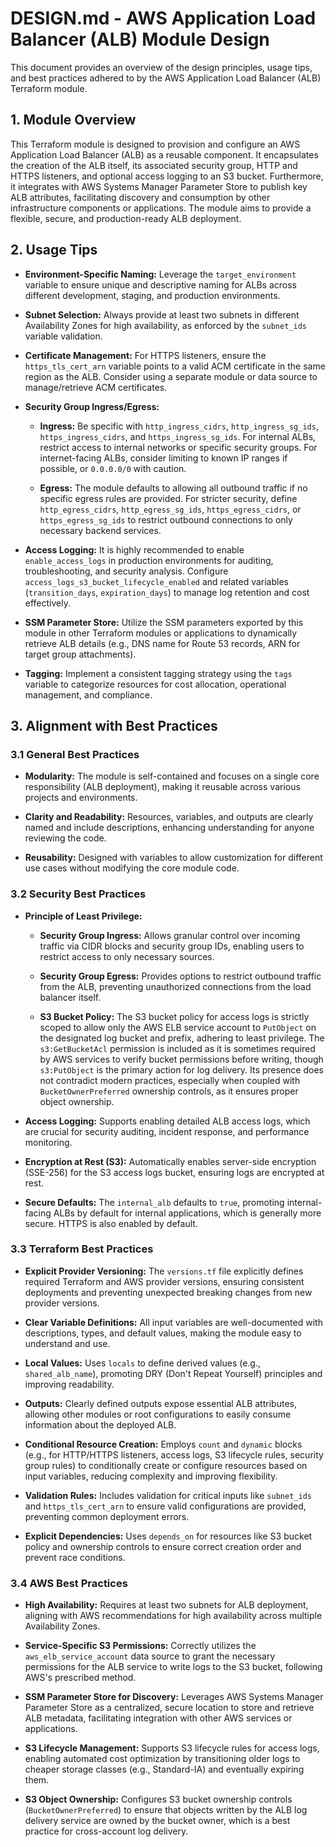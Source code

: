 # DESIGN.md - AWS Application Load Balancer (ALB) Module Design

This document provides an overview of the design principles, usage tips, and best practices adhered to by the AWS Application Load Balancer (ALB) Terraform module.

## 1. Module Overview

This Terraform module is designed to provision and configure an AWS Application Load Balancer (ALB) as a reusable component. It encapsulates the creation of the ALB itself, its associated security group, HTTP and HTTPS listeners, and optional access logging to an S3 bucket. Furthermore, it integrates with AWS Systems Manager Parameter Store to publish key ALB attributes, facilitating discovery and consumption by other infrastructure components or applications. The module aims to provide a flexible, secure, and production-ready ALB deployment.

## 2. Usage Tips

* **Environment-Specific Naming:** Leverage the `target_environment` variable to ensure unique and descriptive naming for ALBs across different development, staging, and production environments.

* **Subnet Selection:** Always provide at least two subnets in different Availability Zones for high availability, as enforced by the `subnet_ids` variable validation.

* **Certificate Management:** For HTTPS listeners, ensure the `https_tls_cert_arn` variable points to a valid ACM certificate in the same region as the ALB. Consider using a separate module or data source to manage/retrieve ACM certificates.

* **Security Group Ingress/Egress:**

  * **Ingress:** Be specific with `http_ingress_cidrs`, `http_ingress_sg_ids`, `https_ingress_cidrs`, and `https_ingress_sg_ids`. For internal ALBs, restrict access to internal networks or specific security groups. For internet-facing ALBs, consider limiting to known IP ranges if possible, or `0.0.0.0/0` with caution.

  * **Egress:** The module defaults to allowing all outbound traffic if no specific egress rules are provided. For stricter security, define `http_egress_cidrs`, `http_egress_sg_ids`, `https_egress_cidrs`, or `https_egress_sg_ids` to restrict outbound connections to only necessary backend services.

* **Access Logging:** It is highly recommended to enable `enable_access_logs` in production environments for auditing, troubleshooting, and security analysis. Configure `access_logs_s3_bucket_lifecycle_enabled` and related variables (`transition_days`, `expiration_days`) to manage log retention and cost effectively.

* **SSM Parameter Store:** Utilize the SSM parameters exported by this module in other Terraform modules or applications to dynamically retrieve ALB details (e.g., DNS name for Route 53 records, ARN for target group attachments).

* **Tagging:** Implement a consistent tagging strategy using the `tags` variable to categorize resources for cost allocation, operational management, and compliance.

## 3. Alignment with Best Practices

### 3.1 General Best Practices

* **Modularity:** The module is self-contained and focuses on a single core responsibility (ALB deployment), making it reusable across various projects and environments.

* **Clarity and Readability:** Resources, variables, and outputs are clearly named and include descriptions, enhancing understanding for anyone reviewing the code.

* **Reusability:** Designed with variables to allow customization for different use cases without modifying the core module code.

### 3.2 Security Best Practices

* **Principle of Least Privilege:**

  * **Security Group Ingress:** Allows granular control over incoming traffic via CIDR blocks and security group IDs, enabling users to restrict access to only necessary sources.

  * **Security Group Egress:** Provides options to restrict outbound traffic from the ALB, preventing unauthorized connections from the load balancer itself.

  * **S3 Bucket Policy:** The S3 bucket policy for access logs is strictly scoped to allow only the AWS ELB service account to `PutObject` on the designated log bucket and prefix, adhering to least privilege. The `s3:GetBucketAcl` permission is included as it is sometimes required by AWS services to verify bucket permissions before writing, though `s3:PutObject` is the primary action for log delivery. Its presence does not contradict modern practices, especially when coupled with `BucketOwnerPreferred` ownership controls, as it ensures proper object ownership.

* **Access Logging:** Supports enabling detailed ALB access logs, which are crucial for security auditing, incident response, and performance monitoring.

* **Encryption at Rest (S3):** Automatically enables server-side encryption (SSE-256) for the S3 access logs bucket, ensuring logs are encrypted at rest.

* **Secure Defaults:** The `internal_alb` defaults to `true`, promoting internal-facing ALBs by default for internal applications, which is generally more secure. HTTPS is also enabled by default.

### 3.3 Terraform Best Practices

* **Explicit Provider Versioning:** The `versions.tf` file explicitly defines required Terraform and AWS provider versions, ensuring consistent deployments and preventing unexpected breaking changes from new provider versions.

* **Clear Variable Definitions:** All input variables are well-documented with descriptions, types, and default values, making the module easy to understand and use.

* **Local Values:** Uses `locals` to define derived values (e.g., `shared_alb_name`), promoting DRY (Don't Repeat Yourself) principles and improving readability.

* **Outputs:** Clearly defined outputs expose essential ALB attributes, allowing other modules or root configurations to easily consume information about the deployed ALB.

* **Conditional Resource Creation:** Employs `count` and `dynamic` blocks (e.g., for HTTP/HTTPS listeners, access logs, S3 lifecycle rules, security group rules) to conditionally create or configure resources based on input variables, reducing complexity and improving flexibility.

* **Validation Rules:** Includes validation for critical inputs like `subnet_ids` and `https_tls_cert_arn` to ensure valid configurations are provided, preventing common deployment errors.

* **Explicit Dependencies:** Uses `depends_on` for resources like S3 bucket policy and ownership controls to ensure correct creation order and prevent race conditions.

### 3.4 AWS Best Practices

* **High Availability:** Requires at least two subnets for ALB deployment, aligning with AWS recommendations for high availability across multiple Availability Zones.

* **Service-Specific S3 Permissions:** Correctly utilizes the `aws_elb_service_account` data source to grant the necessary permissions for the ALB service to write logs to the S3 bucket, following AWS's prescribed method.

* **SSM Parameter Store for Discovery:** Leverages AWS Systems Manager Parameter Store as a centralized, secure location to store and retrieve ALB metadata, facilitating integration with other AWS services or applications.

* **S3 Lifecycle Management:** Supports S3 lifecycle rules for access logs, enabling automated cost optimization by transitioning older logs to cheaper storage classes (e.g., Standard-IA) and eventually expiring them.

* **S3 Object Ownership:** Configures S3 bucket ownership controls (`BucketOwnerPreferred`) to ensure that objects written by the ALB log delivery service are owned by the bucket owner, which is a best practice for cross-account log delivery.